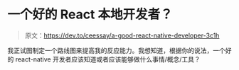 # 一个好的 React 本地开发者？

> 原文：<https://dev.to/ceessay/a-good-react-native-developer-3c1h>

我正试图制定一个路线图来提高我的反应能力。我想知道，根据你的说法，一个好的 react-native 开发者应该知道或者应该能够做什么事情/概念/工具？